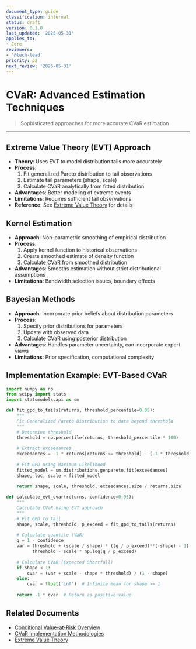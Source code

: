 ```yaml
---
document_type: guide
classification: internal
status: draft
version: 0.1.0
last_updated: '2025-05-31'
applies_to:
- Core
reviewers:
- '@tech-lead'
priority: p2
next_review: '2026-05-31'
---
```


# CVaR: Advanced Estimation Techniques

> Sophisticated approaches for more accurate CVaR estimation

---

## Extreme Value Theory (EVT) Approach

* **Theory**: Uses EVT to model distribution tails more accurately
* **Process**:
  1. Fit generalized Pareto distribution to tail observations
  2. Estimate tail parameters (shape, scale)
  3. Calculate CVaR analytically from fitted distribution
* **Advantages**: Better modeling of extreme events
* **Limitations**: Requires sufficient tail observations
* **Reference**: See [Extreme Value Theory](../extreme-value-theory.md) for details

## Kernel Estimation

* **Approach**: Non-parametric smoothing of empirical distribution
* **Process**:
  1. Apply kernel function to historical observations
  2. Create smoothed estimate of density function
  3. Calculate CVaR from smoothed distribution
* **Advantages**: Smooths estimation without strict distributional assumptions
* **Limitations**: Bandwidth selection issues, boundary effects

## Bayesian Methods

* **Approach**: Incorporate prior beliefs about distribution parameters
* **Process**:
  1. Specify prior distributions for parameters
  2. Update with observed data
  3. Calculate CVaR using posterior distribution
* **Advantages**: Handles parameter uncertainty, can incorporate expert views
* **Limitations**: Prior specification, computational complexity

## Implementation Example: EVT-Based CVaR

```python
import numpy as np
from scipy import stats
import statsmodels.api as sm

def fit_gpd_to_tails(returns, threshold_percentile=0.05):
    """
    Fit Generalized Pareto Distribution to data beyond threshold
    """
    # Determine threshold
    threshold = np.percentile(returns, threshold_percentile * 100)
    
    # Extract exceedances
    exceedances = -1 * returns[returns <= threshold] - (-1 * threshold)
    
    # Fit GPD using Maximum Likelihood
    fitted_model = sm.distributions.genpareto.fit(exceedances)
    shape, loc, scale = fitted_model
    
    return shape, scale, threshold, exceedances.size / returns.size

def calculate_evt_cvar(returns, confidence=0.95):
    """
    Calculate CVaR using EVT approach
    """
    # Fit GPD to tail
    shape, scale, threshold, p_exceed = fit_gpd_to_tails(returns)
    
    # Calculate quantile (VaR)
    q = 1 - confidence
    var = threshold + (scale / shape) * ((q / p_exceed)**(-shape) - 1) if shape != 0 else \
          threshold - scale * np.log(q / p_exceed)
    
    # Calculate CVaR (Expected Shortfall)
    if shape < 1:
        cvar = (var + scale - shape * threshold) / (1 - shape)
    else:
        cvar = float('inf')  # Infinite mean for shape >= 1
    
    return -1 * cvar  # Return as positive value
```

## Related Documents

* [Conditional Value-at-Risk Overview](../conditional-value-at-risk.md)
* [CVaR Implementation Methodologies](./cvar-implementation-methodologies.md)
* [Extreme Value Theory](../extreme-value-theory.md)